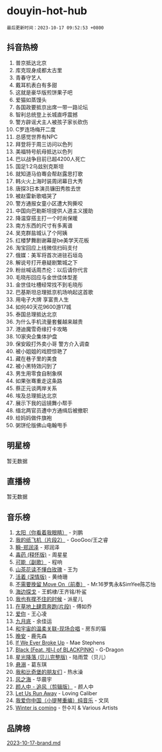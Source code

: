 # douyin-hot-hub

`最后更新时间：2023-10-17 09:52:53 +0800`

## 抖音热榜

1. 普京抵达北京
1. 库克现身成都太古里
1. 青春守艺人
1. 戴耳机表白有多甜
1. 这就是豪华版煎饼果子吧
1. 爱猫如蒸馒头
1. 各国政要抵京出席一带一路论坛
1. 智利总统登上长城直呼震撼
1. 警方辟谣犬主人被孩子家长砍伤
1. C罗连场梅开二度
1. 总感觉世界有NPC
1. 拜登将于周三访问以色列
1. 美福特号航母抵达以色列
1. 巴以战争目前已超4200人死亡
1. 国足1:2乌兹别克斯坦
1. 就知道马伯骞会帮赵露思打歌
1. 韩火火上海时装周闭幕日大秀
1. 唐探3日本演员镰田秀胜去世
1. 被赵雷新歌唱哭了
1. 警方通报女童小区遭大狗撕咬
1. 中国向巴勒斯坦提供人道主义援助
1. 降温穿搭主打一个时尚保暖
1. 南方东西的尺寸有多离谱
1. 吴克群盐城认了个阿姨
1. 红楼梦舞剧谢幕是be美学天花板
1. 淘宝回应上线微信扫码支付
1. 俄媒：美军将首次进驻石垣岛
1. 解说号打开悬疑剧繁城之下
1. 粉丝喊话周杰伦：以后请你代言
1. 毛晓彤回应与金世佳体型差
1. 金世佳吐槽经常找不到毛晓彤
1. 巴基斯坦总理抵京机场响起这首歌
1. 用电子大牌 享富贵人生
1. 如何40天花9600游17城
1. 泰国总理抵达北京
1. 为什么手机流量套餐越来越贵
1. 港迪魔雪奇缘打卡攻略
1. 10家央企集体护盘
1. 保安殴打外卖小哥 警方介入调查
1. 被小姐姐的戏腔惊艳了
1. 藏在巷子里的美食
1. 被小黑特效闪到了
1. 男生用零食自制象棋
1. 如果张骞重走这条路
1. 蔡正元谈两岸关系
1. 埃及总理抵达北京
1. 展示下我的运镜舞小帮手
1. 缅北两官员遭中方通缉后被撤职
1. 给妈妈做件旗袍
1. 粥饼伦版佛山电翰甩手

## 明星榜

暂无数据

## 直播榜

暂无数据

## 音乐榜

1. [太阳（你看着我眼睛）](https://sf6-cdn-tos.douyinstatic.com/obj/tos-cn-ve-2774/ogWbyIQnlBFImVbeDocRdCIYtBHlbJXgfZMvgz) - 刘鹏
1. [我的纸飞机（片段2）](https://sf3-cdn-tos.douyinstatic.com/obj/tos-cn-ve-2774/oM2ZrKcg2CD5AeRB2gkeXOFB1IxAGJdZPazYHf) - GooGoo/王之睿
1. [瞬-郑润泽](https://sf3-cdn-tos.douyinstatic.com/obj/tos-cn-ve-2774/oYXHIohzvbNAzBhHgyksWpRM4bfkDsBdBDAynw) - 郑润泽
1. [毒药 (释怀版)](https://sf6-cdn-tos.douyinstatic.com/obj/tos-cn-ve-2774/oYILMEAzspdZBIzy4frJNB8ZHPHWAhiwowd4Ad) - 周星星
1. [可能（副歌）](https://sf3-cdn-tos.douyinstatic.com/obj/tos-cn-ve-2774/cde1731888894259b333569393c2fb51) - 程响
1. [山茶花读不懂白玫瑰](https://sf6-cdn-tos.douyinstatic.com/obj/tos-cn-ve-2774/osfn8B7DktrRHEPJgPCfDbw7QDQEkwC16BxZg9) - 王为
1. [活着 (深情版)](https://sf6-cdn-tos.douyinstatic.com/obj/tos-cn-ve-2774/oY8r2TelECK2BPZbDCj8xZKBQfPbwQyCt1cggn) - 黄绮珊
1. [不需要挽留 Move On（前奏）](https://sf6-cdn-tos.douyinstatic.com/obj/tos-cn-ve-2774/ooCBhgCCkF4nExzQL9WZSUbitfA8IsDkgQIYhe) - Mr.16罗隽永&SimYee陈芯怡
1. [海边探戈](https://sf3-cdn-tos.douyinstatic.com/obj/tos-cn-ve-2774/os9gE0VQCGqt6VQkZDyBBYvfSDY0QFe3vVmubn) - 王鹤棣/王齐铭/朴鲨
1. [我也有撑不住的时候](https://sf6-cdn-tos.douyinstatic.com/obj/tos-cn-ve-2774/okmtBE1dkIBhwxeiBJeDgQnQtICZWIJUI2bjQr) - 派星儿
1. [在草地上肆意奔跑(片段)](https://sf6-cdn-tos.douyinstatic.com/obj/tos-cn-ve-2774/8831d494742f45dabdfa8adb8b817259) - 傅如乔
1. [爱你](https://sf3-cdn-tos.douyinstatic.com/obj/tos-cn-ve-2774/oEfyTFYX4gOL9DMKAJebDCAASw8hYVIXz1nYaf) - 王心凌
1. [九月底](https://sf6-cdn-tos.douyinstatic.com/obj/tos-cn-ve-2774/oMfewG4PDTFhF8iz3OGQ7ABH5i6fCgnMaoCbzZ) - 余佳运
1. [和宇宙的温柔关联-现场合唱](https://sf3-cdn-tos.douyinstatic.com/obj/tos-cn-ve-2774/o0hONGDYQBgk0e5bqDeQOonVmncA6tC2nBwZLT) - 房东的猫
1. [晚安](https://sf6-cdn-tos.douyinstatic.com/obj/tos-cn-ve-2774/a724c5e224464218839820f4e4fd632f) - 鹿先森
1. [If We Ever Broke Up](https://sf6-cdn-tos.douyinstatic.com/obj/tos-cn-ve-2774/o8onj5HDk0ImtBmO0URBfeyCDXQJMYkQ1gb8Zy) - Mae Stephens
1. [Black (Feat. 제니 of BLACKPINK)](https://sf6-cdn-tos.douyinstatic.com/obj/tos-cn-ve-2774/2eb92e2debbe4fe0a552bc099aef7f28) - G-Dragon
1. [星光降落 (贝儿完整版)](https://sf6-cdn-tos.douyinstatic.com/obj/tos-cn-ve-2774/okwB9hAwyAtsFFkFBzAX1hOOfQuIoMNs0W2Mwr) - 陆雨萱（贝儿）
1. [悬溺](https://sf3-cdn-tos.douyinstatic.com/obj/tos-cn-ve-2774/f3b6cc53d2e944beb7094a3ff01b4e03) - 葛东琪
1. [我和比奇堡的朋友们](https://sf6-cdn-tos.douyinstatic.com/obj/tos-cn-ve-2774/f0505db981ea4a6d91453a15924a82aa) - 热水澡
1. [风之海](https://sf6-cdn-tos.douyinstatic.com/obj/tos-cn-ve-2774/oInqZ2gFbCQvB6wZNnZlJpBcfDBQ8t1e1XwYAi) - 华晨宇
1. [颜人中 - 追风（剪辑版）](https://sf3-cdn-tos.douyinstatic.com/obj/tos-cn-ve-2774/9107f711ded6416ab3279a81d71597f7) - 颜人中
1. [Let Us Run Away](https://sf6-cdn-tos.douyinstatic.com/obj/tos-cn-ve-2774/a9a280d910044fb0b9f4f74b0b27e854) - Loving Caliber
1. [我爱你中国（小提琴重编）纯音乐](https://sf3-cdn-tos.douyinstatic.com/obj/tos-cn-ve-2774/362de867442c4051acadb0a43fd60af8) - 文凤
1. [Winter is coming](https://sf6-cdn-tos.douyinstatic.com/obj/tos-cn-ve-2774/0a6c12efb2d84f2ba9a243d4e1eebb4e) - 한수지 & Various Artists

## 品牌榜

[2023-10-17-brand.md](2023-10-17-brand.md)
